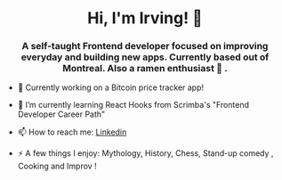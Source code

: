 <h1 align= "center"> Hi, I'm Irving! 👋</h1> 


<h3 align= "center">A self-taught Frontend developer focused on improving everyday and building new apps. Currently based out of Montreal. Also a ramen enthusiast 🍜 .</h3>

- 🔭 Currently working on a Bitcoin price tracker app!
- 🌱 I’m currently learning React Hooks from Scrimba's "Frontend Developer Career Path"










- 📫 How to reach me: [Linkedin](https://www.linkedin.com/in/irving-henriquez/)


- ⚡ A few things I enjoy: Mythology, History, Chess, Stand-up comedy , Cooking and Improv  ! 

<!--


Here are some ideas to get you started:

- 🔭 I’m currently working on ...
- 🌱 I’m currently learning ...
- 👯 I’m looking to collaborate on ...
- 🤔 I’m looking for help with ...
- 💬 Ask me about ...
- 📫 How to reach me: ...
- 😄 Pronouns: ...
- ⚡ Fun fact: ...
-->
